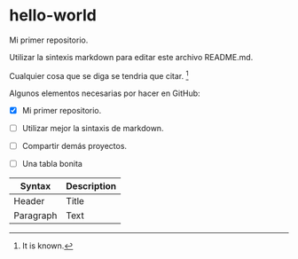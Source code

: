 # hello-world 
Mi primer repositorio. 

Utilizar la sintexis markdown para editar este archivo README.md.

Cualquier cosa que se diga se tendria que citar. [^1]

Algunos elementos necesarias por hacer en GitHub:
- [x] Mi primer repositorio.
- [ ] Utilizar mejor la sintaxis de markdown.
- [ ] Compartir demás proyectos.
- [ ] Una tabla bonita


| Syntax | Description |
| ----------- | ----------- |
| Header | Title |
| Paragraph | Text |

[^1]: It is known.
